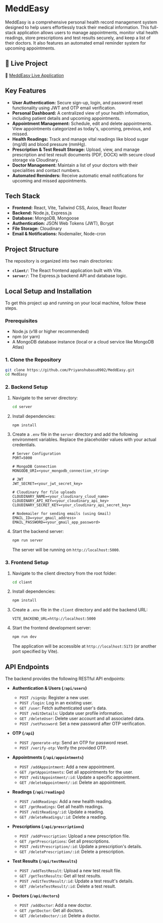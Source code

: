 # MeddEasy

MeddEasy is a comprehensive personal health record management system designed to help users effortlessly track their medical information. This full-stack application allows users to manage appointments, monitor vital health readings, store prescriptions and test results securely, and keep a list of their doctors. It also features an automated email reminder system for upcoming appointments.

## 🚀 Live Project

🔗 [MeddEasy Live Application](https://meddeasy.netlify.app/)

## Key Features

-   **User Authentication:** Secure sign-up, login, and password reset functionality using JWT and OTP email verification.
-   **Personal Dashboard:** A centralized view of your health information, including patient details and upcoming appointments.
-   **Appointment Management:** Schedule, edit and delete appointments. View appointments categorized as today's, upcoming, previous, and missed.
-   **Health Readings:** Track and manage vital readings like blood sugar (mg/dl) and blood pressure (mmHg).
-   **Prescription & Test Result Storage:** Upload, view, and manage prescription and test result documents (PDF, DOCX) with secure cloud storage via Cloudinary.
-   **Doctor Management:** Maintain a list of your doctors with their specialities and contact numbers.
-   **Automated Reminders:** Receive automatic email notifications for upcoming and missed appointments.

## Tech Stack

-   **Frontend:** React, Vite, Tailwind CSS, Axios, React Router
-   **Backend:** Node.js, Express.js
-   **Database:** MongoDB, Mongoose
-   **Authentication:** JSON Web Tokens (JWT), Bcrypt
-   **File Storage:** Cloudinary
-   **Email & Notifications:** Nodemailer, Node-cron

## Project Structure

The repository is organized into two main directories:

-   **`client/`**: The React frontend application built with Vite.
-   **`server/`**: The Express.js backend API and database logic.

## Local Setup and Installation

To get this project up and running on your local machine, follow these steps.

### Prerequisites

-   Node.js (v18 or higher recommended)
-   npm (or yarn)
-   A MongoDB database instance (local or a cloud service like MongoDB Atlas)

### 1. Clone the Repository

```sh
git clone https://github.com/Priyanshubasu0902/MeddEasy.git
cd MedEasy
```

### 2. Backend Setup

1.  Navigate to the server directory:
    ```sh
    cd server
    ```
2.  Install dependencies:
    ```sh
    npm install
    ```
3.  Create a `.env` file in the `server` directory and add the following environment variables. Replace the placeholder values with your actual credentials.
    ```env
    # Server Configuration
    PORT=5000
    
    # MongoDB Connection
    MONGODB_URI=<your_mongodb_connection_string>
    
    # JWT
    JWT_SECRET=<your_jwt_secret_key>
    
    # Cloudinary for file uploads
    CLOUDINARY_NAME=<your_cloudinary_cloud_name>
    CLOUDINARY_API_KEY=<your_cloudinary_api_key>
    CLOUDINARY_SECRET_KEY=<your_cloudinary_api_secret_key>
    
    # Nodemailer for sending emails (using Gmail)
    EMAIL_ID=<your_gmail_address>
    EMAIL_PASSWORD=<your_gmail_app_password>
    ```
4.  Start the backend server:
    ```sh
    npm run server
    ```
    The server will be running on `http://localhost:5000`.

### 3. Frontend Setup

1.  Navigate to the client directory from the root folder:
    ```sh
    cd client
    ```
2.  Install dependencies:
    ```sh
    npm install
    ```
3.  Create a `.env` file in the `client` directory and add the backend URL:
    ```env
    VITE_BACKEND_URL=http://localhost:5000
    ```
4.  Start the frontend development server:
    ```sh
    npm run dev
    ```
    The application will be accessible at `http://localhost:5173` (or another port specified by Vite).

## API Endpoints

The backend provides the following RESTful API endpoints:

-   **Authentication & Users (`/api/users`)**
    -   `POST /signUp`: Register a new user.
    -   `POST /login`: Log in an existing user.
    -   `GET /user`: Fetch authenticated user's data.
    -   `POST /editDetails`: Update user profile information.
    -   `GET /deleteUser`: Delete user account and all associated data.
    -   `POST /setPassword`: Set a new password after OTP verification.

-   **OTP (`/api`)**
    -   `POST /generate-otp`: Send an OTP for password reset.
    -   `POST /verify-otp`: Verify the provided OTP.

-   **Appointments (`/api/appointments`)**
    -   `POST /addAppointment`: Add a new appointment.
    -   `GET /getAppointments`: Get all appointments for the user.
    -   `POST /editAppointment/:id`: Update a specific appointment.
    -   `GET /deleteAppointment/:id`: Delete an appointment.

-   **Readings (`/api/readings`)**
    -   `POST /addReadings`: Add a new health reading.
    -   `GET /getReadings`: Get all health readings.
    -   `POST /editReading/:id`: Update a reading.
    -   `GET /deleteReadings/:id`: Delete a reading.

-   **Prescriptions (`/api/prescriptions`)**
    -   `POST /addPrescription`: Upload a new prescription file.
    -   `GET /getPrescriptions`: Get all prescriptions.
    -   `POST /editPrescription/:id`: Update a prescription's details.
    -   `GET /deletePrescription/:id`: Delete a prescription.

-   **Test Results (`/api/testResults`)**
    -   `POST /addTestResult`: Upload a new test result file.
    -   `GET /getTestResults`: Get all test results.
    -   `POST /editTestResult/:id`: Update a test result's details.
    -   `GET /deleteTestResult/:id`: Delete a test result.

-   **Doctors (`/api/doctors`)**
    -   `POST /addDoctor`: Add a new doctor.
    -   `GET /getDoctor`: Get all doctors.
    -   `GET /deleteDoctor/:id`: Delete a doctor.


